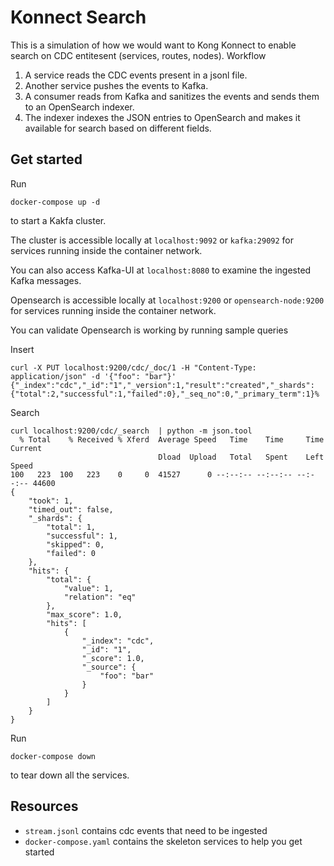 # Konnect Search

This is a simulation of how we would want to Kong Konnect to enable search on CDC entitesent (services, routes, nodes).
Workflow
1. A service reads the CDC events present in a jsonl file.
2. Another service pushes the events to Kafka.
3. A consumer reads from Kafka and sanitizes the events and sends them to an OpenSearch indexer.
4. The indexer indexes the JSON entries to OpenSearch and makes it available for search based on different fields.

## Get started

Run 

```
docker-compose up -d
```

to start a Kakfa cluster. 

The cluster is accessible locally at `localhost:9092` or `kafka:29092` for services running inside the container network.


You can also access Kafka-UI at `localhost:8080` to examine the ingested Kafka messages.

Opensearch is accessible locally at `localhost:9200` or `opensearch-node:9200` 
for services running inside the container network.

You can validate Opensearch is working by running sample queries

Insert
```
curl -X PUT localhost:9200/cdc/_doc/1 -H "Content-Type: application/json" -d '{"foo": "bar"}'
{"_index":"cdc","_id":"1","_version":1,"result":"created","_shards":{"total":2,"successful":1,"failed":0},"_seq_no":0,"_primary_term":1}%
```

Search
```
curl localhost:9200/cdc/_search  | python -m json.tool
  % Total    % Received % Xferd  Average Speed   Time    Time     Time  Current
                                 Dload  Upload   Total   Spent    Left  Speed
100   223  100   223    0     0  41527      0 --:--:-- --:--:-- --:--:-- 44600
{
    "took": 1,
    "timed_out": false,
    "_shards": {
        "total": 1,
        "successful": 1,
        "skipped": 0,
        "failed": 0
    },
    "hits": {
        "total": {
            "value": 1,
            "relation": "eq"
        },
        "max_score": 1.0,
        "hits": [
            {
                "_index": "cdc",
                "_id": "1",
                "_score": 1.0,
                "_source": {
                    "foo": "bar"
                }
            }
        ]
    }
}
```

Run

```
docker-compose down
```

to tear down all the services. 

## Resources

* `stream.jsonl` contains cdc events that need to be ingested
* `docker-compose.yaml` contains the skeleton services to help you get started
